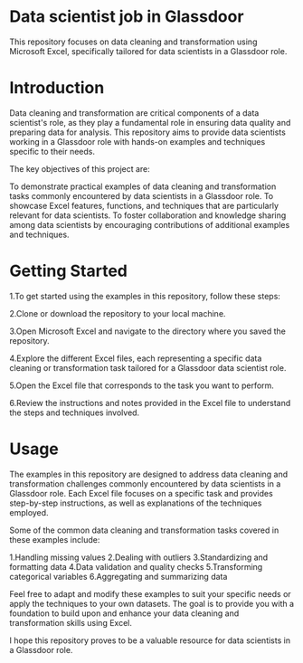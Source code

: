 # Data scientist job in Glassdoor
This repository focuses on data cleaning and transformation using Microsoft Excel, specifically tailored for data scientists in a Glassdoor role.

# Introduction
Data cleaning and transformation are critical components of a data scientist's role, as they play a fundamental role in ensuring data quality and preparing data for analysis. This repository aims to provide data scientists working in a Glassdoor role with hands-on examples and techniques specific to their needs.

The key objectives of this project are:

To demonstrate practical examples of data cleaning and transformation tasks commonly encountered by data scientists in a Glassdoor role.
To showcase Excel features, functions, and techniques that are particularly relevant for data scientists.
To foster collaboration and knowledge sharing among data scientists by encouraging contributions of additional examples and techniques.

# Getting Started

1.To get started using the examples in this repository, follow these steps:

2.Clone or download the repository to your local machine.

3.Open Microsoft Excel and navigate to the directory where you saved the repository.

4.Explore the different Excel files, each representing a specific data cleaning or transformation task tailored for a Glassdoor data scientist role.

5.Open the Excel file that corresponds to the task you want to perform.

6.Review the instructions and notes provided in the Excel file to understand the steps and techniques involved.

# Usage
The examples in this repository are designed to address data cleaning and transformation challenges commonly encountered by data scientists in a Glassdoor role. Each Excel file focuses on a specific task and provides step-by-step instructions, as well as explanations of the techniques employed.

Some of the common data cleaning and transformation tasks covered in these examples include:

1.Handling missing values
2.Dealing with outliers
3.Standardizing and formatting data
4.Data validation and quality checks
5.Transforming categorical variables
6.Aggregating and summarizing data

Feel free to adapt and modify these examples to suit your specific needs or apply the techniques to your own datasets. The goal is to provide you with a foundation to build upon and enhance your data cleaning and transformation skills using Excel.

I hope this repository proves to be a valuable resource for data scientists in a Glassdoor role.
